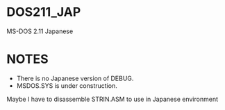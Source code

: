 # DOS211_JAP
 MS-DOS 2.11 Japanese

# NOTES

* There is no Japanese version of DEBUG.
* MSDOS.SYS is under construction.

Maybe I have to disassemble STRIN.ASM to use in Japanese environment